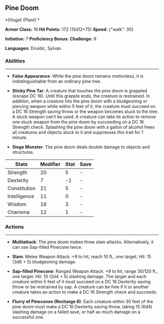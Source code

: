 ## Pine Doom
*(Huge) (Plant) *

**Armor Class:** 16
**Hit Points:** 172 (15d12+75)
**Speed:** {"walk": 30}

**Initiative:** 7
**Proficiency Bonus:**
**Challenge:** 9

**Languages:** Druidic, Sylvan

### Abilities
 --- 
- **False Appearance**: While the pine doom remains motionless, it is indistinguishable from an ordinary pine tree.

- **Sticky Pine Tar**: A creature that touches the pine doom is grappled (escape DC 16). Until this grapple ends, the creature is restrained. In addition, when a creature hits the pine doom with a bludgeoning or piercing weapon while within 5 feet of it, the creature must succeed on a DC 16 Strength saving throw or the weapon becomes stuck to the tree. A stuck weapon can’t be used. A creature can take its action to remove one stuck weapon from the pine doom by succeeding on a DC 16 Strength check. Splashing the pine doom with a gallon of alcohol frees all creatures and objects stuck to it and suppresses this trait for 1 minute.

- **Siege Monster**: The pine doom deals double damage to objects and structures.



| Stats | Modifier | Stat | Save
| ---- | ---- | ---- | ---- |
| Strength | 20 | 5 | - |
| Dexterity | 7 | -1 | - |
| Constitution | 21 | 5 | - |
| Intelligence | 11 | 0 | - |
| Wisdom | 16 | 3 | - |
| Charisma | 12 | 1 | - |

### Actions
 --- 
- **Multiattack**: The pine doom makes three slam attacks. Alternatively, it can use Sap-filled Pinecone twice.

- **Slam**: Melee Weapon Attack: +9 to hit, reach 10 ft., one target. Hit: 15 (3d6 + 5) bludgeoning damage.

- **Sap-filled Pinecone**: Ranged Weapon Attack: +9 to hit, range 30/120 ft., one target. Hit: 10 (2d4 + 5) slashing damage. The target and each creature within 5 feet of it must succeed on a DC 16 Dexterity saving throw or be restrained by sap. A creature can be free if it or another creature takes an action to make a DC 16 Strength check and succeeds.

- **Flurry of Pinecones (Recharge 6)**: Each creature within 30 feet of the pine doom must make a DC 16 Dexterity saving throw, taking 15 (6d4) slashing damage on a failed save, or half as much damage on a successful one.

